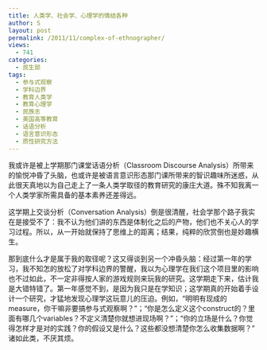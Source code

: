 ```yaml
---
title: 人类学、社会学、心理学的情结各种
author: S
layout: post
permalink: /2011/11/complex-of-ethnographer/
views:
  - 741
categories:
  - 民生部
tags:
  - 参与式观察
  - 学科边界
  - 教育人类学
  - 教育心理学
  - 民族志
  - 美国高等教育
  - 话语分析
  - 语言意识形态
  - 质性研究方法
---
```

我或许是被上学期那门课堂话语分析（Classroom Discourse Analysis）所带来的愉悦冲昏了头脑，也或许是被语言意识形态那门课所带来的智识趣味所迷惑，从此很天真地以为自己走上了一条人类学取径的教育研究的康庄大道。殊不知我离一个人类学家所需具备的基本素养还差得远。

这学期上交谈分析（Conversation Analysis）倒是很清醒，社会学那个路子我实在是接受不了：我不认为他们讲的东西是体制化之后的产物，他们也不关心人的学习过程。所以，从一开始就保持了思维上的距离；结果，纯粹的欣赏倒也是妙趣横生。

那到底什么才是属于我的取径呢？这又得谈到另一个冲昏头脑：经过第一年的学习，我不知怎的放松了对学科边界的警醒，我以为心理学在我们这个项目里的影响也不过如此，不一定非得按人家的游戏规则来玩我的研究。这学期走下来，估计我是大错特错了。第一年感觉不到，是因为我只是在学知识；这学期真的开始着手设计一个研究，才猛地发现心理学这玩意儿的压迫。例如，“明明有现成的measure，你干嘛非要搞参与式观察啊？”；“你是怎么定义这个construct的？里面有哪几个variables？不定义清楚你就想进现场啊？”；“你的立场是什么？你觉得怎样才是对的实践？你的假设又是什么？这些都没想清楚你怎么收集数据啊？”　诸如此类，不厌其烦。
